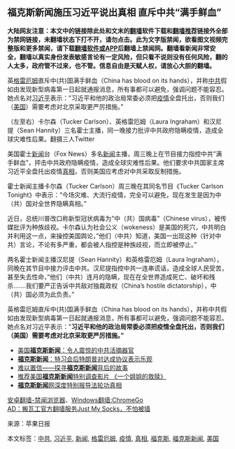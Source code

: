  <h2>福克斯新闻施压习近平说出真相 直斥中共“满手鲜血”</h2> <div class="notice"><b>大陆网友注意：本文中的链接除此处和文末的<a href="https://github.com/bannedbook/fanqiang" >翻墙</a>软件下载和<a href="https://github.com/killgcd/justmysocks/blob/master/README.md">翻墙推荐</a>链接外全部为禁网链接，未翻墙状态下打不开，请勿点击。此为文字版禁闻，欲看图文视频完整版和更多禁闻，请下载<a href="https://github.com/bannedbook/fanqiang">翻墙软件或APP</a>后翻墙上禁闻网。翻墙看新闻非常安全，翻墙以真实身份发表敏感言论有一定风险，但只看不说则没有任何风险，翻的人太多，政府管不过来，也不管。信息自由是天赋人权，请放心大胆的翻墙。</b></div>  <div class="entry"> <p id="summary">英<a href="https://www.bannedbook.org/bnews/tag/%E6%A0%BC%E9%9B%B7%E5%8E%84%E5%A7%86/" class="st_tag internal_tag" rel="tag" title="标签 格雷厄姆 下的日志">格雷厄姆</a>直斥中(共)国满手鲜血（China has blood on its hands），并称<a href="https://www.bannedbook.org/bnews/tag/%e4%b8%ad%e5%85%b1/" class="st_tag internal_tag" rel="tag" title="标签 中共 下的日志">中共</a>假如由发现新型病毒第一日起就通报消息，所有事都可以避免，强调问题不能容忍。她点名对<a href="https://www.bannedbook.org/bnews/tag/%e4%b9%a0%e8%bf%91%e5%b9%b3/" class="st_tag internal_tag" rel="tag" title="标签 习近平 下的日志">习近平</a>表示：&#8221;习近平和他的政治局常委必须把<a href="https://www.bannedbook.org/bnews/tag/%E7%96%AB%E6%83%85/" class="st_tag internal_tag" rel="tag" title="标签 疫情 下的日志">疫情</a>全盘托出，否则我们（<a href="https://www.bannedbook.org/bnews/tag/%e7%be%8e%e5%9b%bd/" class="st_tag internal_tag" rel="tag" title="标签 美国 下的日志">美国</a>）需要考虑对北京采取更严厉措施。&#8221;</p> <p id="conimg">（左至右）卡尔森（Tucker Carlson）、英格雷厄姆（Laura Ingraham）和汉尼提（Sean Hannity）三名霍士主播，同一晚接力批评中共政府隐瞒疫情，造成全球灾难性后果。翻摄三人Twitter</p>  <p>美国霍士<span class='wp_keywordlink_affiliate'><a href="https://www.bannedbook.org/" title="新闻">新闻</a></span>台（Fox News）多名<a href="https://www.bannedbook.org/bnews/tag/%E6%96%B0%E9%97%BB/" class="st_tag internal_tag" rel="tag" title="标签 新闻 下的日志">新闻</a>主播，周三晚上在节目接力指控中共&#8221;满手鲜血&#8221;，抨击中共政府隐瞒疫情，造成全球灾难性后果。他们要求中共国家主席习近平全盘托出疫情<a href="https://www.bannedbook.org/bnews/tag/%e7%9c%9f%e7%9b%b8/" class="st_tag internal_tag" rel="tag" title="标签 真相 下的日志">真相</a>，否则美国应考虑对中共采取反制措施。</p> <p>霍士新闻主播卡尔森（Tucker Carlson）周三晚在其同名节目《Tucker Carlson Tonight》中表示：&#8221;今场灾难、大流行疫情，完全可以避免，现在发生是因为中（共）国对全世界隐瞒真相。&#8221;</p>  <p>近日，总统川普改口称新型冠状病毒为&#8221;中（共）国病毒&#8221;（Chinese virus），被传媒批评为种族歧视。卡尔森认为社会公义（wokeness）是美国的死穴，中共明白并利用这一点，来操控美国舆论，&#8221;他们（中共）知道，美国一出现这种（针对中共）言论，不论有多严重，都会被人指控是种族歧视，而立即被停止。&#8221;</p> <p>两名霍士新闻主播汉尼提（Sean Hannity）和英格雷厄姆（Laura Ingraham），同晚在其节目中接力评击中共。汉尼提指控中共一连串谎话，造成全球人民受苦，甚至失去性命，&#8221;他们（中共）连月的隐瞒，现在在全世界造成死亡、破坏和残杀&#8230;&#8230;.我们要严正告诉中共敌对独裁政权（China’s hostile dictatorship），中（共）国必须为此负责。&#8221;</p>  <p>英格雷厄姆直斥中(共)国满手鲜血（China has blood on its hands），并称中共假如由发现新型病毒第一日起就通报消息，所有事都可以避免，强调问题不能容忍。她点名对习近平表示：&#8221;<strong>习近平和他的政治局常委必须把疫情全盘托出，否则我们（美国）需要考虑对北京采取更严厉措施。&#8221;</strong></p> <ul class='op-related-articles' title='相关阅读'> <li><a href='https://www.bannedbook.org/bnews/comments/20191027/1213674.html' target='_blank'>美国<b>福克斯新闻</b>：令人震惊的中共活摘器官</a></li> <li><a href='https://www.bannedbook.org/bnews/headline/20190701/1151640.html' target='_blank'><b>福克斯新闻</b>：特习会后特朗普对达成协议表示乐观</a></li> <li><a href='https://www.bannedbook.org/bnews/comments/20190527/1134245.html' target='_blank'>难以置信——探寻<b>福克斯新闻</b>背后的故事</a></li> <li><a href='https://www.bannedbook.org/bnews/cbnews/20190524/1132913.html' target='_blank'>推荐美国<b>福克斯新闻</b>特别调查影片 《一个姐姐的救赎》</a></li> <li><a href='https://www.bannedbook.org/bnews/cbnews/20190522/1131450.html' target='_blank'><b>福克斯新闻</b>网深度特别报导法轮功真相</a></li> </ul> <div class="texttj"> <a href="https://github.com/bannedbook/fanqiang/wiki/%E5%AE%89%E5%8D%93%E7%BF%BB%E5%A2%99-%E7%A6%81%E9%97%BB%E6%B5%8F%E8%A7%88%E5%99%A8" target="_blank">安卓翻墙-禁闻浏览器</a>、<a href="https://github.com/bannedbook/fanqiang/wiki/Chrome%E4%B8%80%E9%94%AE%E7%BF%BB%E5%A2%99%E5%8C%85" target="_blank">Windows翻墙:ChromeGo</a><br/> <a href="https://github.com/killgcd/justmysocks/blob/master/README.md" target="_blank">AD：搬瓦工官方翻墙服务Just My Socks，不怕被墙</a> </div><p> 来源：苹果日报 </p><a name='sharetosocial'></a>           </div><!--END ENTRY--> <div class="postfooter"> <div>本文标签：<a href="https://www.bannedbook.org/bnews/tag/%e4%b8%ad%e5%85%b1/" rel="tag">中共</a>, <a href="https://www.bannedbook.org/bnews/tag/%e4%b9%a0%e8%bf%91%e5%b9%b3/" rel="tag">习近平</a>, <a href="https://www.bannedbook.org/bnews/tag/%E6%96%B0%E9%97%BB/" rel="tag">新闻</a>, <a href="https://www.bannedbook.org/bnews/tag/%E6%A0%BC%E9%9B%B7%E5%8E%84%E5%A7%86/" rel="tag">格雷厄姆</a>, <a href="https://www.bannedbook.org/bnews/tag/%E7%96%AB%E6%83%85/" rel="tag">疫情</a>, <a href="https://www.bannedbook.org/bnews/tag/%e7%9c%9f%e7%9b%b8/" rel="tag">真相</a>, <a href="https://www.bannedbook.org/bnews/tag/%e7%a6%8f%e5%85%8b%e6%96%af/" rel="tag">福克斯</a>, <a href="https://www.bannedbook.org/bnews/tag/%e7%a6%8f%e5%85%8b%e6%96%af%e6%96%b0%e9%97%bb/" rel="tag">福克斯新闻</a>, <a href="https://www.bannedbook.org/bnews/tag/%e7%be%8e%e5%9b%bd/" rel="tag">美国</a></div>  </div><!--END POSTFOOTER--> 
